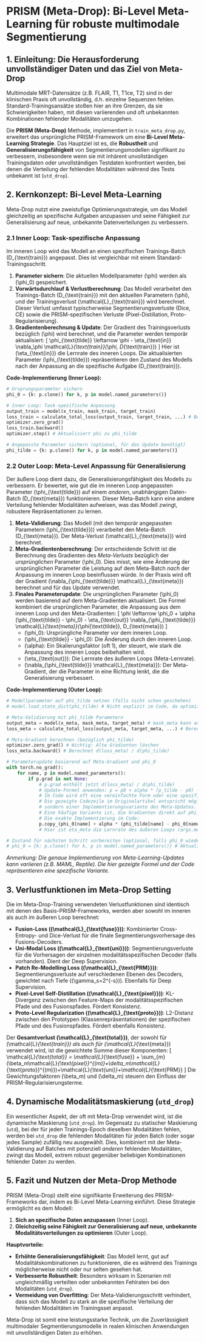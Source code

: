 # PRISM (Meta-Drop): Bi-Level Meta-Learning für robuste multimodale Segmentierung

## 1. Einleitung: Die Herausforderung unvollständiger Daten und das Ziel von Meta-Drop

Multimodale MRT-Datensätze (z.B. FLAIR, T1, T1ce, T2) sind in der klinischen Praxis oft unvollständig, d.h. einzelne Sequenzen fehlen. Standard-Trainingsansätze stoßen hier an ihre Grenzen, da sie Schwierigkeiten haben, mit diesen variierenden und oft unbekannten Kombinationen fehlender Modalitäten umzugehen.

Die **PRISM (Meta-Drop)** Methode, implementiert in `train_meta_drop.py`, erweitert das ursprüngliche PRISM-Framework um eine **Bi-Level Meta-Learning Strategie**. Das Hauptziel ist es, die **Robustheit** und **Generalisierungsfähigkeit** von Segmentierungsmodellen signifikant zu verbessern, insbesondere wenn sie mit inhärent unvollständigen Trainingsdaten oder unvollständigen Testdaten konfrontiert werden, bei denen die Verteilung der fehlenden Modalitäten während des Tests unbekannt ist (`utd_drop`).

## 2. Kernkonzept: Bi-Level Meta-Learning

Meta-Drop nutzt eine zweistufige Optimierungsstrategie, um das Modell gleichzeitig an spezifische Aufgaben anzupassen und seine Fähigkeit zur Generalisierung auf neue, unbekannte Datenverteilungen zu verbessern.

### 2.1 Inner Loop: Task-spezifische Anpassung

Im inneren Loop wird das Modell an einen spezifischen Trainings-Batch \(D_{\text{train}}\) angepasst. Dies ist vergleichbar mit einem Standard-Trainingsschritt.

1.  **Parameter sichern**: Die aktuellen Modellparameter \(\phi\) werden als \(\phi_0\) gespeichert.
2.  **Vorwärtsdurchlauf & Verlustberechnung**: Das Modell verarbeitet den Trainings-Batch \(D_{\text{train}}\) mit den aktuellen Parametern \(\phi\), und der Trainingsverlust \(\mathcal{L}_{\text{train}}\) wird berechnet. Dieser Verlust umfasst typischerweise Segmentierungsverluste (Dice, CE) sowie die PRISM-spezifischen Verluste (Pixel-Distillation, Proto-Regularisierung).
3.  **Gradientenberechnung & Update**: Der Gradient des Trainingsverlusts bezüglich \(\phi\) wird berechnet, und die Parameter werden temporär aktualisiert:
    \[
    \phi_{\text{tilde}} \leftarrow \phi - \eta_{\text{in}} \nabla_\phi \mathcal{L}_{\text{train}}(\phi, D_{\text{train}})
    \]
    Hier ist \(\eta_{\text{in}}\) die Lernrate des inneren Loops. Die aktualisierten Parameter \(\phi_{\text{tilde}}\) repräsentieren den Zustand des Modells nach der Anpassung an die spezifische Aufgabe \(D_{\text{train}}\).

**Code-Implementierung (Inner Loop):**
```python
# Ursprungsparameter sichern
phi_0 = {k: p.clone() for k, p in model.named_parameters()}

# Inner Loop: Task-spezifische Anpassung
output_train = model(x_train, mask_train, target_train)
loss_train = calculate_total_loss(output_train, target_train, ...) # Berechnet L_total
optimizer.zero_grad()
loss_train.backward()
optimizer.step() # Aktualisiert phi zu phi_tilde

# Angepasste Parameter sichern (optional, für das Update benötigt)
phi_tilde = {k: p.clone() for k, p in model.named_parameters()} 
```

### 2.2 Outer Loop: Meta-Level Anpassung für Generalisierung

Der äußere Loop dient dazu, die Generalisierungsfähigkeit des Modells zu verbessern. Er bewertet, wie gut die im inneren Loop angepassten Parameter \(\phi_{\text{tilde}}\) auf einem *anderen*, unabhängigen Daten-Batch \(D_{\text{meta}}\) funktionieren. Dieser Meta-Batch kann eine andere Verteilung fehlender Modalitäten aufweisen, was das Modell zwingt, robustere Repräsentationen zu lernen.

1.  **Meta-Validierung**: Das Modell (mit den temporär angepassten Parametern \(\phi_{\text{tilde}}\)) verarbeitet den Meta-Batch \(D_{\text{meta}}\). Der Meta-Verlust \(\mathcal{L}_{\text{meta}}\) wird berechnet.
2.  **Meta-Gradientenberechnung**: Der entscheidende Schritt ist die Berechnung des Gradienten des *Meta-Verlusts* bezüglich der *ursprünglichen* Parameter \(\phi_0\). Dies misst, wie eine Änderung der ursprünglichen Parameter die Leistung auf dem Meta-Batch *nach* der Anpassung im inneren Loop beeinflussen würde. In der Praxis wird oft der Gradient \(\nabla_{\phi_{\text{tilde}}} \mathcal{L}_{\text{meta}}\) berechnet und für das Update verwendet.
3.  **Finales Parameterupdate**: Die ursprünglichen Parameter \(\phi_0\) werden basierend auf dem Meta-Gradienten aktualisiert. Die Formel kombiniert die ursprünglichen Parameter, die Anpassung aus dem inneren Loop und den Meta-Gradienten:
    \[
    \phi \leftarrow \phi_0 + \alpha (\phi_{\text{tilde}} - \phi_0) - \eta_{\text{out}} \nabla_{\phi_{\text{tilde}}} \mathcal{L}_{\text{meta}}(\phi_{\text{tilde}}, D_{\text{meta}})
    \]
    - \(\phi_0\): Ursprüngliche Parameter vor dem inneren Loop.
    - \(\phi_{\text{tilde}} - \phi_0\): Die Änderung durch den inneren Loop.
    - \(\alpha\): Ein Skalierungsfaktor (oft 1), der steuert, wie stark die Anpassung des inneren Loops beibehalten wird.
    - \(\eta_{\text{out}}\): Die Lernrate des äußeren Loops (Meta-Lernrate).
    - \(\nabla_{\phi_{\text{tilde}}} \mathcal{L}_{\text{meta}}\): Der Meta-Gradient, der die Parameter in eine Richtung lenkt, die die Generalisierung verbessert.

**Code-Implementierung (Outer Loop):**
```python
# Modellparameter auf phi_tilde setzen (falls nicht schon geschehen)
# model.load_state_dict(phi_tilde) # Nicht explizit im Code, da optimizer.step() dies bereits tut

# Meta-Validierung mit phi_tilde Parametern
output_meta = model(x_meta, mask_meta, target_meta) # mask_meta kann andere Verteilung haben
loss_meta = calculate_total_loss(output_meta, target_meta, ...) # Berechnet L_total für Meta-Batch

# Meta-Gradient berechnen (bezüglich phi_tilde)
optimizer.zero_grad() # Wichtig: Alte Gradienten löschen
loss_meta.backward() # Berechnet d(loss_meta) / d(phi_tilde)

# Parameterupdate basierend auf Meta-Gradient und phi_0
with torch.no_grad():
    for name, p in model.named_parameters():
        if p.grad is not None:
            # p.grad enthält jetzt d(loss_meta) / d(phi_tilde)
            # Update-Formel anwenden: p = p0 + alpha * (p_tilde - p0) - eta_meta * p.grad
            # Im Code wird oft eine vereinfachte Form oder eine spezifische Implementierung verwendet.
            # Die gezeigte Codezeile im Originalartikel entspricht möglicherweise nicht exakt der Formel,
            # sondern einer Implementierungsvariante des Meta-Updates.
            # Eine häufige Variante ist, die Gradienten direkt auf phi_0 anzuwenden oder MAML-ähnliche Updates.
            # Die exakte Implementierung im Code:
            p.copy_(phi_0[name] + alpha * (phi_tilde[name] - phi_0[name]) - eta_meta * p.grad) 
            # Hier ist eta_meta die Lernrate des äußeren Loops (args.meta_lr)

# Zustand für nächsten Schritt vorbereiten (optional, falls phi_0 wieder gebraucht wird)
# phi_0 = {k: p.clone() for k, p in model.named_parameters()} # Aktualisiert phi_0 auf das neue phi
```
*Anmerkung: Die genaue Implementierung von Meta-Learning-Updates kann variieren (z.B. MAML, Reptile). Die hier gezeigte Formel und der Code repräsentieren eine spezifische Variante.*

## 3. Verlustfunktionen im Meta-Drop Setting

Die im Meta-Drop-Training verwendeten Verlustfunktionen sind identisch mit denen des Basis-PRISM-Frameworks, werden aber sowohl im inneren als auch im äußeren Loop berechnet:

- **Fusion-Loss (\(\mathcal{L}_{\text{fuse}}\))**: Kombinierter Cross-Entropy- und Dice-Verlust für die finale Segmentierungsvorhersage des Fusions-Decoders.
- **Uni-Modal Loss (\(\mathcal{L}_{\text{uni}}\))**: Segmentierungsverluste für die Vorhersagen der einzelnen modalitätsspezifischen Decoder (falls vorhanden). Dient der Deep Supervision.
- **Patch Re-Modelling Loss (\(\mathcal{L}_{\text{PRM}}\))**: Segmentierungsverluste auf verschiedenen Ebenen des Decoders, gewichtet nach Tiefe (\(\gamma_s=2^{-s}\)). Ebenfalls für Deep Supervision.
- **Pixel-Level Self-Distillation (\(\mathcal{L}_{\text{pixel}}\))**: KL-Divergenz zwischen den Feature-Maps der modalitätsspezifischen Pfade und des Fusionspfades. Fördert Konsistenz.
- **Proto-Level Regularization (\(\mathcal{L}_{\text{proto}}\))**: L2-Distanz zwischen den Prototypen (Klassenrepräsentationen) der spezifischen Pfade und des Fusionspfades. Fördert ebenfalls Konsistenz.

Der **Gesamtverlust \(\mathcal{L}_{\text{total}}\)**, der sowohl für \(\mathcal{L}_{\text{train}}\) als auch für \(\mathcal{L}_{\text{meta}}\) verwendet wird, ist die gewichtete Summe dieser Komponenten:
\[
\mathcal{L}_{\text{total}} = \mathcal{L}_{\text{fuse}} + \sum_{m}(\beta_m\mathcal{L}_{\text{pixel}}^{(m)}+\delta_m\mathcal{L}_{\text{proto}}^{(m)})+\mathcal{L}_{\text{uni}}+\mathcal{L}_{\text{PRM}}
\]
Die Gewichtungsfaktoren \(\beta_m\) und \(\delta_m\) steuern den Einfluss der PRISM-Regularisierungsterme.

## 4. Dynamische Modalitätsmaskierung (`utd_drop`)

Ein wesentlicher Aspekt, der oft mit Meta-Drop verwendet wird, ist die dynamische Maskierung (`utd_drop`). Im Gegensatz zu statischer Maskierung (`utd`), bei der für jeden Trainings-Epoch dieselben Modalitäten fehlen, werden bei `utd_drop` die fehlenden Modalitäten für jeden Batch (oder sogar jedes Sample) zufällig neu ausgewählt. Dies, kombiniert mit der Meta-Validierung auf Batches mit potenziell *anderen* fehlenden Modalitäten, zwingt das Modell, extrem robust gegenüber beliebigen Kombinationen fehlender Daten zu werden.

## 5. Fazit und Nutzen der Meta-Drop Methode

PRISM (Meta-Drop) stellt eine signifikante Erweiterung des PRISM-Frameworks dar, indem es Bi-Level Meta-Learning einführt. Diese Strategie ermöglicht es dem Modell:

1.  **Sich an spezifische Daten anzupassen** (Inner Loop).
2.  **Gleichzeitig seine Fähigkeit zur Generalisierung auf neue, unbekannte Modalitätsverteilungen zu optimieren** (Outer Loop).

**Hauptvorteile:**

-   **Erhöhte Generalisierungsfähigkeit**: Das Modell lernt, gut auf Modalitätskombinationen zu funktionieren, die es während des Trainings möglicherweise nicht oder nur selten gesehen hat.
-   **Verbesserte Robustheit**: Besonders wirksam in Szenarien mit ungleichmäßig verteilten oder unbekannten Fehlraten bei den Modalitäten (`utd_drop`).
-   **Vermeidung von Overfitting**: Der Meta-Validierungsschritt verhindert, dass sich das Modell zu stark an die spezifische Verteilung der fehlenden Modalitäten im Trainingsset anpasst.

Meta-Drop ist somit eine leistungsstarke Technik, um die Zuverlässigkeit multimodaler Segmentierungsmodelle in realen klinischen Anwendungen mit unvollständigen Daten zu erhöhen.
